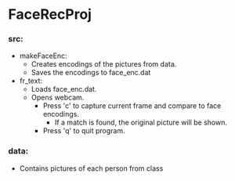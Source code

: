 # FaceRecProj

### src:
* makeFaceEnc:
	* Creates encodings of the pictures from data.
	* Saves the encodings to face_enc.dat
* fr_text:
	* Loads face_enc.dat.
	* Opens webcam.
		* Press 'c' to capture current frame and compare to face encodings.
			* If a match is found, the original picture will be shown.
		* Press 'q' to quit program.

### data:
* Contains pictures of each person from class
